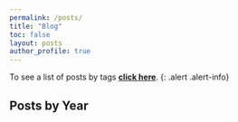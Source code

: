 ```yaml
---
permalink: /posts/
title: "Blog"
toc: false
layout: posts
author_profile: true
---
```

To see a list of posts by tags **[click here](https://aayushmalik.github.io/tags/)**.
{: .alert .alert-info}

## Posts by Year
